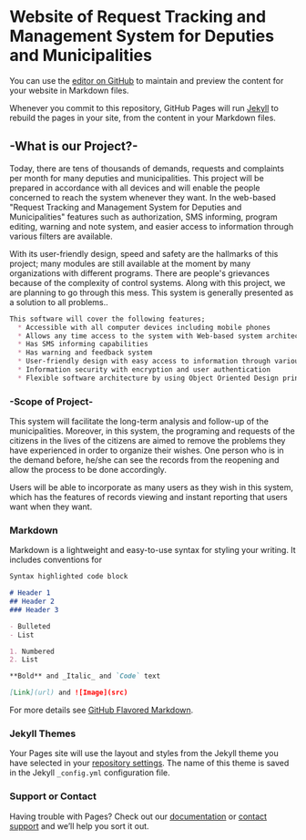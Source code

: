 # Website of Request Tracking and Management System for Deputies and Municipalities

You can use the [editor on GitHub](https://github.com/Cagatayilikoglu/ProjectPage/edit/master/index.md) to maintain and preview the content for your website in Markdown files.

Whenever you commit to this repository, GitHub Pages will run [Jekyll](https://jekyllrb.com/) to rebuild the pages in your site, from the content in your Markdown files.

## -What is our Project?-

Today, there are tens of thousands of demands, requests and complaints per month for many deputies and municipalities. This project will be prepared in accordance with all devices and will enable the people concerned to reach the system whenever they want. In the web-based "Request Tracking and Management System for Deputies and Municipalities" features such as authorization, SMS informing, program editing, warning and note system, and easier access to information through various filters are available.

With its user-friendly design, speed and safety are the hallmarks of this project; many modules are still available at the moment by many organizations with different programs. There are people's grievances because of the complexity of control systems. Along with this project, we are planning to go through this mess. This system is generally presented as a solution to all problems..

```markdown
This software will cover the following features;
  *	Accessible with all computer devices including mobile phones
  * Allows any time access to the system with Web-based system architecture
  * Has SMS informing capabilities
  * Has warning and feedback system
  * User-friendly design with easy access to information through various filters
  * Information security with encryption and user authentication
  * Flexible software architecture by using Object Oriented Design principles
```

### -Scope of Project-

This system will facilitate the long-term analysis and follow-up of the municipalities. Moreover, in this system, the programing and requests of the citizens in the lives of the citizens are aimed to remove the problems they have experienced in order to organize their wishes. One person who is in the demand before, he/she can see the records from the reopening and allow the process to be done accordingly.

Users will be able to incorporate as many users as they wish in this system, which has the features of records viewing and instant reporting that users want when they want. 


### Markdown

Markdown is a lightweight and easy-to-use syntax for styling your writing. It includes conventions for

```markdown
Syntax highlighted code block

# Header 1
## Header 2
### Header 3

- Bulleted
- List

1. Numbered
2. List

**Bold** and _Italic_ and `Code` text

[Link](url) and ![Image](src)
```

For more details see [GitHub Flavored Markdown](https://guides.github.com/features/mastering-markdown/).

### Jekyll Themes

Your Pages site will use the layout and styles from the Jekyll theme you have selected in your [repository settings](https://github.com/Cagatayilikoglu/ProjectPage/settings). The name of this theme is saved in the Jekyll `_config.yml` configuration file.

### Support or Contact

Having trouble with Pages? Check out our [documentation](https://help.github.com/categories/github-pages-basics/) or [contact support](https://github.com/contact) and we’ll help you sort it out.
